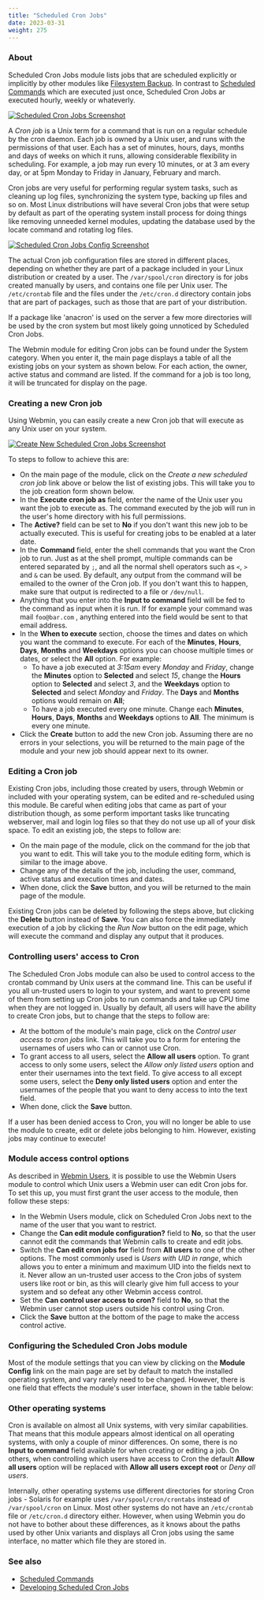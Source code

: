 ```yaml
---
title: "Scheduled Cron Jobs"
date: 2023-03-31
weight: 275
---
```


### About
Scheduled Cron Jobs module lists jobs that are scheduled explicitly or implicitly by other modules like [Filesystem Backup](/docs/modules/filesystem-backup). In contrast to [Scheduled Commands](/docs/modules/scheduled-commands) which are executed just once, Scheduled Cron Jobs ar executed hourly, weekly or whateverly.

[![](/images/docs/screenshots/modules/light/scheduled-cron-jobs.png "Scheduled Cron Jobs Screenshot")](/images/docs/screenshots/modules/light/scheduled-cron-jobs.png)

A _Cron job_ is a Unix term for a command that is run on a regular schedule by the cron daemon. Each job is owned by a Unix user, and runs with the permissions of that user. Each has a set of minutes, hours, days, months and days of weeks on which it runs, allowing considerable flexibility in scheduling. For example, a job may run every 10 minutes, or at 3 am every day, or at 5pm Monday to Friday in January, February and march. 

Cron jobs are very useful for performing regular system tasks, such as cleaning up log files, synchronizing the system type, backing up files and so on. Most Linux distributions will have several Cron jobs that were setup by default as part of the operating system install process for doing things like removing unneeded kernel modules, updating the database used by the locate command and rotating log files. 

[![](/images/docs/screenshots/modules/light/scheduled-cron-jobs-config.png "Scheduled Cron Jobs Config Screenshot")](/images/docs/screenshots/modules/light/scheduled-cron-jobs-config.png)

The actual Cron job configuration files are stored in different places, depending on whether they are part of a package included in your Linux distribution or created by a user. The `/var/spool/cron` directory is for jobs created manually by users, and contains one file per Unix user. The `/etc/crontab` file and the files under the `/etc/cron.d` directory contain jobs that are part of packages, such as those that are part of your distribution.

If a package like 'anacron' is used on the server a few more directories will be used by the cron system but most likely going unnoticed by Scheduled Cron Jobs.

The Webmin module for editing Cron jobs can be found under the System category. When you enter it, the main page displays a table of all the existing jobs on your system as shown below. For each action, the owner, active status and command are listed. If the command for a job is too long, it will be truncated for display 
on the page. 

### Creating a new Cron job
Using Webmin, you can easily create a new Cron job that will execute as any Unix user on your system.

[![](/images/docs/screenshots/modules/light/scheduled-cron-jobs-new.png "Create New Scheduled Cron Jobs Screenshot")](/images/docs/screenshots/modules/light/scheduled-cron-jobs-new.png)

To steps to follow to achieve this are: 
- On the main page of the module, click on the *Create a new scheduled cron job* link above or below the list of existing jobs. This will take you to the job creation form shown below. 
- In the **Execute cron job as** field, enter the name of the Unix user you want the job to execute as. The command executed by the job will run in the user's home directory with his full permissions. 
- The **Active?** field can be set to **No** if you don't want this new job to be actually executed. This is useful for creating jobs to be enabled at a later date. 
- In the **Command** field, enter the shell commands that you want the Cron job to run. Just as at the shell prompt, multiple commands can be entered separated by `;`, and all the normal shell operators such as `<`, `>` and `&` can be used. By default, any output from the command will be emailed to the owner of the Cron job. If you don't want this to happen, make sure that output is redirected to a file or `/dev/null`. 
- Anything that you enter into the **Input to command** field will be fed to the command as input when it is run. If for example your command was mail `foo@bar.com` , anything entered into the field would be sent to that email address. 
- In the **When to execute** section, choose the times and dates on which you want the command to execute. For each of the **Minutes**, **Hours**, **Days**, **Months** and **Weekdays** options you can choose multiple times or dates, or select the **All** option.  For example:
  - To have a job executed at _3:15am_ every _Monday_ and _Friday_, change the **Minutes** option to **Selected** and select _15_, change the **Hours** option to **Selected** and select _3_, and the **Weekdays** option to **Selected** and select _Monday_ and _Friday_. The **Days** and **Months** options would remain on **All**;
  - To have a job executed every one minute. Change each **Minutes**, **Hours**, **Days**, **Months** and **Weekdays** options to **All**. The minimum is every one minute.
- Click the **Create** button to add the new Cron job. Assuming there are no errors in your selections, you will be returned to the main page of the module and your new job should appear next to its owner.

### Editing a Cron job
Existing Cron jobs, including those created by users, through Webmin or included with your operating system, can be edited and re-scheduled using this module. Be careful when editing jobs that came as part of your distribution though, as some perform important tasks like truncating webserver, mail and login log files so that they do not use up all of your disk space. 
To edit an existing job, the steps to follow are: 
- On the main page of the module, click on the command for the job that you want to edit. This will take you to the module editing form, which is similar to the image above. 
- Change any of the details of the job, including the user, command, active status and execution times and dates. 
- When done, click the **Save** button, and you will be returned to the main page of the module. 

Existing Cron jobs can be deleted by following the steps above, but clicking the **Delete** button instead of **Save**. You can also force the immediately execution of a job by clicking the *Run Now* button on the edit page, which will execute the command and display any output that it produces. 

### Controlling users' access to Cron
The Scheduled Cron Jobs module can also be used to control access to the crontab command by Unix users at the command line. This can be useful if you all un-trusted users to login to your system, and want to prevent some of them from setting up Cron jobs to run commands and take up CPU time when they are not logged in. Usually 
by default, all users will have the ability to create Cron jobs, but to change that the steps to follow are: 
- At the bottom of the module's main page, click on the *Control user access to cron jobs* link. This will take you to a form for entering the usernames of users who can or cannot use Cron. 
- To grant access to all users, select the **Allow all users** option. To grant access to only some users, select the *Allow only listed users* option and enter their usernames into the text field. To give access to all except some users, select the **Deny only listed users** option and enter the usernames of the people that you want to deny access to into the text field. 
- When done, click the **Save** button. 

If a user has been denied access to Cron, you will no longer be able to use the module to create, edit or delete jobs belonging to him. However, existing jobs may continue to execute! 

### Module access control options
As described in [Webmin Users](/docs/modules/webmin-users), it is possible to use the Webmin Users module to control which Unix users a Webmin user can edit Cron jobs for. To set this up, you must first grant the user access to the module, then follow these steps: 
- In the Webmin Users module, click on Scheduled Cron Jobs next to the name of the user that you want to restrict. 
- Change the **Can edit module configuration?** field to **No**, so that the user cannot edit the commands that Webmin calls to create and edit jobs. 
- Switch the **Can edit cron jobs for** field from **All users** to one of the other options. The most commonly used is *Users with UID in range*, which allows you to enter a minimum and maximum UID into the fields next to it. Never allow an un-trusted user access to the Cron jobs of system users like root or bin, as this will clearly give him full access to your system and so defeat any other Webmin access control. 
- Set the **Can control user access to cron?** field to **No**, so that the Webmin user cannot stop users outside his control using Cron. 
- Click the **Save** button at the bottom of the page to make the access control active. 

### Configuring the Scheduled Cron Jobs module
Most of the module settings that you can view by clicking on the **Module Config** link on the main page are set by default to match the installed operating system, and vary rarely need to be changed. However, there is one field that effects the module's user interface, shown in the table below: 

### Other operating systems
Cron is available on almost all Unix systems, with very similar capabilities. That means that this module appears almost identical on all operating systems, with only a couple of minor differences. On some, there is no **Input to command** field available for when creating or editing a job. On others, when controlling which users have access to Cron the default **Allow all users** option will be replaced with **Allow all users except root** or _Deny all users_. 

Internally, other operating systems use different directories for storing Cron jobs - Solaris for example uses `/var/spool/cron/crontabs` instead of `/var/spool/cron` on Linux. Most other systems do not 
have an `/etc/crontab` file or `/etc/cron.d` directory either. However, when using Webmin you do not have to bother about these differences, as it knows about the paths used by other Unix variants and displays all Cron jobs using the same interface, no matter which file they are stored in. 

### See also
* [Scheduled Commands](/docs/modules/scheduled-commands)
* [Developing Scheduled Cron Jobs](/docs/development/developing-scheduled-cron-jobs)
